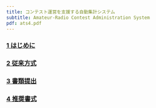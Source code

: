 ```yaml
---
title: コンテスト運営を支援する自動集計システム
subtitle: Amateur-Radio Contest Administration System
pdf: ats4.pdf
---
```

### [1 はじめに](https://zenn.dev/nextzlog/articles/ats4-chapter1)
### [2 従来方式](https://zenn.dev/nextzlog/articles/ats4-chapter2)
### [3 書類提出](https://zenn.dev/nextzlog/articles/ats4-chapter3)
### [4 推奨書式](https://zenn.dev/nextzlog/articles/ats4-chapter4)
